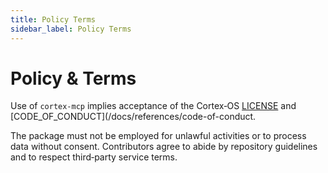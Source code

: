 ```yaml
---
title: Policy Terms
sidebar_label: Policy Terms
---
```


# Policy & Terms

Use of `cortex-mcp` implies acceptance of the Cortex‑OS [LICENSE](../../LICENSE) and [CODE_OF_CONDUCT](/docs/references/code-of-conduct.

The package must not be employed for unlawful activities or to process data without consent. Contributors agree to abide by repository guidelines and to respect third‑party service terms.
